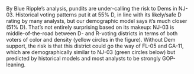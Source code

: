 By Blue Ripple’s analysis, pundits are under-calling the
risk to Dems in NJ-03. Historical voting patterns
put it at 55% D, in line with its likely/safe D rating
by many analysts, but our demographic model says it’s much
closer (51% D). That’s not entirely surprising based on
its makeup: NJ-03 is middle-of-the-road between D-
and R-voting districts in terms of both voters of
color and density (yellow circles in the figure).
Without Dem support, the risk is that this district
could go the way of FL-05 and GA-11, which are
demographically similar to NJ-03 (green circles below) but
predicted by historical models and most analysts
to be strongly GOP-leaning.

